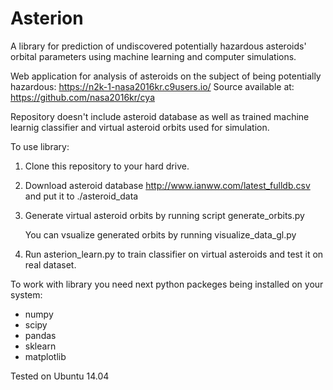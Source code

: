 # Asterion

A library for prediction of undiscovered potentially hazardous asteroids' orbital parameters using machine learning and computer simulations.

Web application for analysis of asteroids on the subject of being potentially hazardous:
https://n2k-1-nasa2016kr.c9users.io/
Source available at: https://github.com/nasa2016kr/cya


Repository doesn't include asteroid database as well as trained machine learnig classifier and virtual asteroid orbits used for simulation.

To use library:

1. Clone this repository to your hard drive.

2. Download asteroid database http://www.ianww.com/latest_fulldb.csv and put it to ./asteroid_data

3. Generate virtual asteroid orbits by running script generate_orbits.py

    You can vsualize generated orbits by running visualize_data_gl.py

4. Run asterion_learn.py to train classifier on virtual asteroids and test it on real dataset.

To work with library you need next python packeges being installed on your system:

- numpy
- scipy
- pandas
- sklearn
- matplotlib

Tested on Ubuntu 14.04





